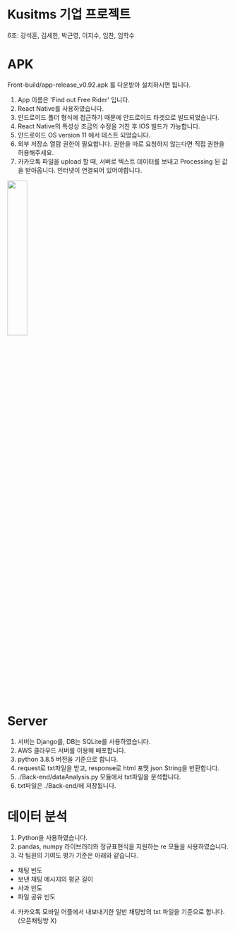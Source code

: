 # Kusitms 기업 프로젝트
6조: 강석훈, 김세한, 박근영, 이지수, 임찬, 임학수

# APK
Front-build/app-release_v0.92.apk 를 다운받아 설치하시면 됩니다.
1. App 이름은 'Find out Free Rider' 입니다.
2. React Native를 사용하였습니다.
3. 안드로이드 폴더 형식에 접근하기 때문에 안드로이드 타겟으로 빌드되었습니다.
4. React Native의 특성상 조금의 수정을 거친 후 IOS 빌드가 가능합니다.
5. 안드로이드 OS version 11 에서 테스트 되었습니다.
6. 외부 저장소 열람 권한이 필요합니다. 권한을 따로 요청하지 않는다면 직접 권한을 허용해주세요.
7. 카카오톡 파일을 upload 할 때, 서버로 텍스트 데이터를 보내고 Processing 된 값을 받아옵니다. 인터넷이 연결되어 있어야합니다.

<img src="https://user-images.githubusercontent.com/63851250/113415483-442f7500-93fa-11eb-9278-6af6dbcf6d57.gif" width="30%"><br/>

# Server
1. 서버는 Django를, DB는 SQLite를 사용하였습니다.
2. AWS 클라우드 서버를 이용해 배포합니다.
3. python 3.8.5 버전을 기준으로 합니다.
4. request로 txt파일을 받고, response로 html 포맷 json String을 반환합니다.
5. ./Back-end/dataAnalysis.py 모듈에서 txt파일을 분석합니다.
6. txt파일은 ./Back-end/에 저장됩니다.

# 데이터 분석
1. Python을 사용하였습니다.
2. pandas, numpy 라이브러리와 정규표현식을 지원하는 re 모듈을 사용하였습니다.
3. 각 팀원의 기여도 평가 기준은 아래와 같습니다.
- 채팅 빈도
- 보낸 채팅 메시지의 평균 길이
- 사과 빈도
- 파일 공유 빈도
4. 카카오톡 모바일 어플에서 내보내기한 일반 채팅방의 txt 파일을 기준으로 합니다. (오픈채팅방 X)
